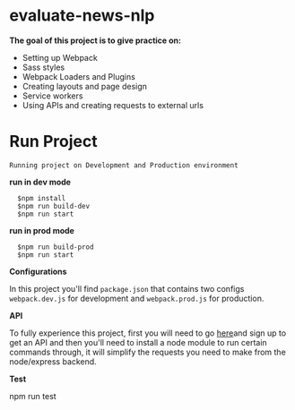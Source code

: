 # evaluate-news-nlp


  __The goal of this project is to give practice on:__

   * Setting up Webpack
   * Sass styles
   * Webpack Loaders and Plugins
   * Creating layouts and page design
   * Service workers
   * Using APIs and creating requests to external urls

## <h1> Run Project
	Running project on Development and Production environment 

**run in dev mode**
```
  $npm install
  $npm run build-dev
  $npm run start
```

**run in prod mode**
```
  $npm run build-prod
  $npm run start
```
**Configurations**

In this project you'll find ```package.json``` that contains two configs ```webpack.dev.js``` for development and ```webpack.prod.js``` for production.

**API**

To fully experience this project, first you will need to go [here](https://developer.aylien.com/signup)and sign up to get an API and then you'll need to install a node module to run certain commands through, it will simplify the requests you need to make from the node/express backend.

**Test**

npm run test





